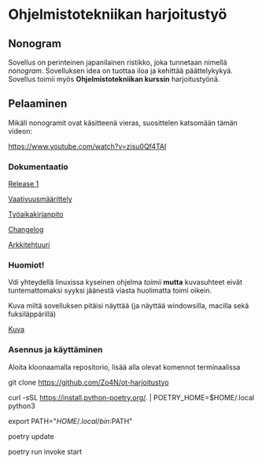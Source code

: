 # Ohjelmistotekniikan harjoitustyö

## Nonogram

Sovellus on perinteinen japanilainen ristikko, joka tunnetaan nimellä _nonogram_. Sovelluksen idea on tuottaa iloa ja kehittää päättelykykyä. Sovellus toimii myös **Ohjelmistotekniikan kurssin** harjoitustyönä.

## Pelaaminen
Mikäli nonogramit ovat käsitteenä vieras, suosittelen katsomään tämän videon:

https://www.youtube.com/watch?v=zisu0Qf4TAI


### Dokumentaatio

[Release 1](https://github.com/Zo4N/ot-harjoitustyo/releases/tag/viikko5)

[Vaativuusmäärittely](./dokumentaatio/vaatimusmaarittely.md)

[Työaikakirjanpito](./dokumentaatio/tyoaikakirjanpito.md)

[Changelog](./dokumentaatio/changelog.md)

[Arkkitehtuuri](./dokumentaatio/arkkitehtuuri.md)

### Huomiot!

Vdi yhteydellä linuxissa kyseinen ohjelma _toimii_ **mutta** kuvasuhteet eivät tuntemattomaksi syyksi jäänestä viasta huolimatta toimi oikein.

Kuva miltä sovelluksen pitäisi näyttää (ja näyttää windowsilla, macilla sekä fuksiläppärillä)

[Kuva](./dokumentaatio/kuvat/toimivasovellus.PNG)

### Asennus ja käyttäminen

Aloita kloonaamalla repositorio, lisää alla olevat komennot terminaalissa

git clone https://github.com/Zo4N/ot-harjoitustyo

curl -sSL https://install.python-poetry.org/. | POETRY_HOME=$HOME/.local python3 

export PATH="$HOME/.local/bin:$PATH"

poetry update

poetry run invoke start
